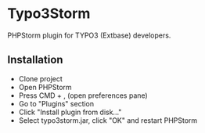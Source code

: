 Typo3Storm
==========

PHPStorm plugin for TYPO3 (Extbase) developers.


Installation
------------

* Clone project
* Open PHPStorm
* Press CMD + , (open preferences pane)
* Go to "Plugins" section
* Click "Install plugin from disk..."
* Select typo3storm.jar, click "OK" and restart PHPStorm
